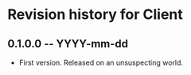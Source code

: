 # Revision history for Client

## 0.1.0.0 -- YYYY-mm-dd

* First version. Released on an unsuspecting world.
